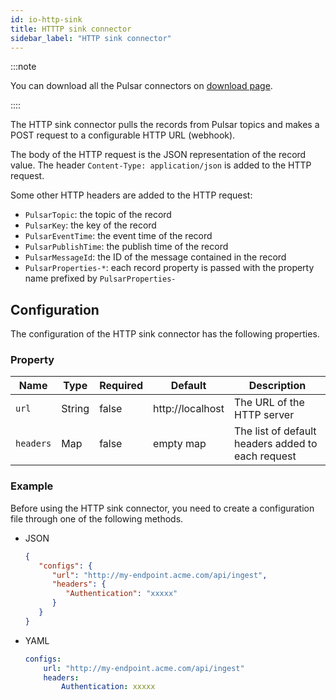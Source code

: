```yaml
---
id: io-http-sink
title: HTTTP sink connector
sidebar_label: "HTTP sink connector"
---
```


:::note

You can download all the Pulsar connectors on [download page](pathname:///download).

::::

The HTTP sink connector pulls the records from Pulsar topics and makes a POST request to a configurable HTTP URL (webhook).

The body of the HTTP request is the JSON representation of the record value. The header `Content-Type: application/json` is added to the HTTP request.

Some other HTTP headers are added to the HTTP request:

* `PulsarTopic`: the topic of the record
* `PulsarKey`: the key of the record
* `PulsarEventTime`: the event time of the record
* `PulsarPublishTime`: the publish time of the record
* `PulsarMessageId`: the ID of the message contained in the record
* `PulsarProperties-*`: each record property is passed with the property name prefixed by `PulsarProperties-`

## Configuration

The configuration of the HTTP sink connector has the following properties.

### Property

| Name      | Type   | Required | Default          | Description                                       |
|-----------|--------|----------|------------------|---------------------------------------------------|
| `url`     | String | false    | http://localhost | The URL of the HTTP server                        |
| `headers` | Map    | false    | empty map        | The list of default headers added to each request |

### Example

Before using the HTTP sink connector, you need to create a configuration file through one of the following methods.

* JSON 

  ```json
  {
     "configs": {
        "url": "http://my-endpoint.acme.com/api/ingest",
        "headers": {
           "Authentication": "xxxxx"
        }
     }
  }
  ```

* YAML

  ```yaml
  configs:
      url: "http://my-endpoint.acme.com/api/ingest"
      headers:
          Authentication: xxxxx
  ```

